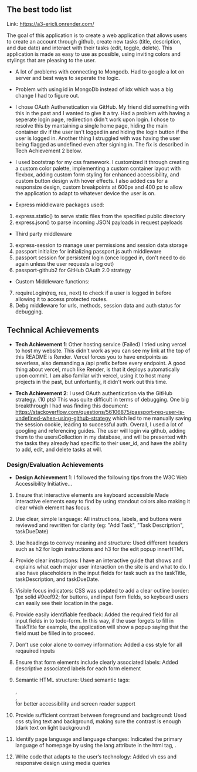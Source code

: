 ## The best todo list

Link: https://a3-ericli.onrender.com/

The goal of this application is to create a web application that allows users to create an account through github, create new tasks (title, description, and due date) and interact with their tasks (edit, toggle, delete). This application is made as easy to use as possible, using inviting colors and stylings that are pleasing to the user.

- A lot of problems with connecting to Mongodb. Had to google a lot on server and best ways to seperate the logic.

- Problem with using id in MongoDb instead of idx which was a big change I had to figure out.

- I chose OAuth Authenetication via GitHub. My friend did something with this in the past and I wanted to give it a try. Had a problem with having a seperate login page, redirection didn't work upon login. I chose to resolve this by mantaining a single home page, hiding the main container div if the user isn't logged in and hiding the login button if the user is logged in. Another thing I struggled with was having the user being flagged as undefined even after signing in. The fix is described in Tech Achievement 2 below.

- I used bootstrap for my css framework. I customized it through creating a custom color palette, implementing a custom container layout with flexbox, adding custom form styling for enhanced accessibility, and custom button design with hover effects. I also added css for a responsize design, custom breakpoints at 600px and 400 px to allow the application to adapt to whatever device the user is on.

- Express middleware packages used:
1. express.static() to serve static files from the specified public directory
2. express.json() to parse incoming JSON payloads in request payloads

- Third party middleware
3. express-session to manage user permissions and session data storage
4. passport initialize for initializing passport.js auth middleware
5. passport session for persistent login (once logged in, don't need to do again unless the user requests a log out)
6. passport-github2 for GitHub OAuth 2.0 strategy

- Custom Middleware functions:
7. requireLogin(req, res, next) to check if a user is logged in before allowing it to access protected routes.
8. Debg middleware for urls,  methods, session data and auth status for debugging. 


## Technical Achievements
- **Tech Achievement 1**:  Other hosting service (Failed)
I tried using vercel to host my website. This didn't work as you can see my link at the top of this README is Render. Vercel forces you to have endpoints as severless, also demanding a /api prefix before every endpoint. A good thing about vercel, much like Render, is that it deploys automatically upon commit. I am also familar with vercel, using it to host many projects in the past, but unfortuntly, it didn't work out this time.

- **Tech Achievement 2**: I used OAuth authentication via the GitHub strategy. (10 pts)
This was quite difficult in terms of debugging. One big breakthrough I had was finding this document: https://stackoverflow.com/questions/56106875/passport-req-user-is-undefined-when-using-github-strategy which led to me manually saving the session cookie, leading to successful auth. Overall, I used a lot of googling and referencing guides. The user will login via github, adding them to the usersCollection in my database, and will be presented with the tasks they already had specific to their user_id, and have the ability to add, edit, and delete tasks at will.


### Design/Evaluation Achievements
- **Design Achievement 1**: I followed the following tips from the W3C Web Accessibility Initiative...

1. Ensure that interactive elements are keyboard accessible
Made interactive elements easy to find by using standout colors also making it clear which element has focus.

2. Use clear, simple language: All instructions, labels, and buttons were reviewed and rewritten for clarity (eg: "Add Task", "Task Description", taskDueDate)

3. Use headings to convey meaning and structure: Used different headers such as h2 for login instructions and h3 for the edit popup innerHTML

4. Provide clear instructions: I have an interactive guide that shows and explains what each major user interaction on the site is and what to do. I also have placeholders in the input fields for task such as the taskTitle, taskDescription, and taskDueDate.

5. Visible focus indicators: CSS was updated to add a clear outline border: 1px solid #9eef92; for buttons, and input form fields, so keyboard users can easily see their location in the page.

6. Provide easily identifiable feedback: Added the required field for all input fields in to todo-form. In this way, if the user forgets to fill in TaskTitle for example, the application will show a popup saying that the field must be filled in to proceed.

7. Don’t use color alone to convey information: Added a css style for all reqauired inputs

8. Ensure that form elements include clearly associated labels: Added descriptive associated labels for each form element

9. Semantic HTML structure: Used semantic tags: <main>, <section>, <form> for better accessibility and screen reader support

10. Provide sufficient contrast between foreground and background: Used css styling text and background, making sure the contrast is enough (dark text on light background)

11. Identify page language and language changes: Indicated the primary language of homepage by using the lang attribute in the html tag, <html lang="en">.

12. Write code that adapts to the user’s technology: Added vh css and responsive design using media queries